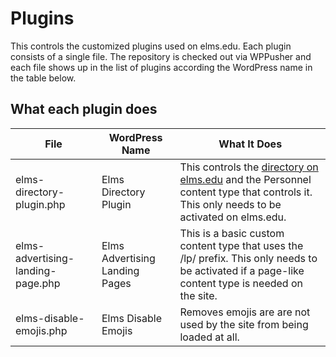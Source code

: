 # Plugins
This controls the customized plugins used on elms.edu. Each plugin consists of a single file. The repository is checked out via WPPusher and each file shows up in the list of plugins according the WordPress name in the table below.

## What each plugin does
File | WordPress Name | What It Does
---- | ---- | ----
elms-directory-plugin.php | Elms Directory Plugin | This controls the [directory on elms.edu](https://www.elms.edu/directory/) and the Personnel content type that controls it. This only needs to be activated on elms.edu.
elms-advertising-landing-page.php | Elms Advertising Landing Pages | This is a basic custom content type that uses the /lp/ prefix. This only needs to be activated if a page-like content type is needed on the site.
elms-disable-emojis.php | Elms Disable Emojis | Removes emojis are are not used by the site from being loaded at all.